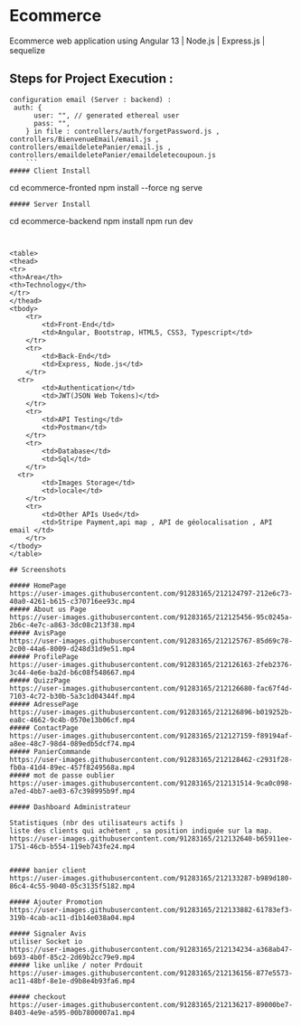 # Ecommerce
Ecommerce web application using Angular 13  | Node.js | Express.js | sequelize    

## Steps for Project Execution :
```
configuration email (Server : backend) : 
 auth: {
      user: "", // generated ethereal user
      pass: "",
    } in file : controllers/auth/forgetPassword.js , controllers/BienvenueEmail/email.js , controllers/emaildeletePanier/email.js , controllers/emaildeletePanier/emaildeletecoupoun.js 
    ```
##### Client Install
```
cd ecommerce-fronted
npm install --force
ng serve 
```
##### Server Install
```
cd ecommerce-backend
npm install 
npm run dev 
```


<table>
<thead>
<tr>
<th>Area</th>
<th>Technology</th>
</tr>
</thead>
<tbody>
	<tr>
		<td>Front-End</td>
		<td>Angular, Bootstrap, HTML5, CSS3, Typescript</td>
	</tr>
	<tr>
		<td>Back-End</td>
		<td>Express, Node.js</td>
	</tr>
  <tr>
		<td>Authentication</td>
		<td>JWT(JSON Web Tokens)</td>
	</tr>
	<tr>
		<td>API Testing</td>
		<td>Postman</td>
	</tr>
	<tr>
		<td>Database</td>
		<td>Sql</td>
	</tr>
  <tr>
		<td>Images Storage</td>
		<td>locale</td>
	</tr>
    <tr>
		<td>Other APIs Used</td>
		<td>Stripe Payment,api map , API de géolocalisation , API email </td>
	</tr>
</tbody>
</table>

## Screenshots

##### HomePage
https://user-images.githubusercontent.com/91283165/212124797-212e6c73-40a0-4261-b615-c370716ee93c.mp4
##### About us Page
https://user-images.githubusercontent.com/91283165/212125456-95c0245a-2b6c-4e7c-a863-3dc08c213f38.mp4
##### AvisPage
https://user-images.githubusercontent.com/91283165/212125767-85d69c78-2c00-44a6-8009-d248d31d9e51.mp4
##### ProfilePage
https://user-images.githubusercontent.com/91283165/212126163-2feb2376-3c44-4e6e-ba2d-b6c08f548667.mp4
##### QuizzPage
https://user-images.githubusercontent.com/91283165/212126680-fac67f4d-7103-4c72-b30b-5a3c1d04344f.mp4
##### AdressePage
https://user-images.githubusercontent.com/91283165/212126896-b019252b-ea8c-4662-9c4b-0570e13b06cf.mp4
##### ContactPage
https://user-images.githubusercontent.com/91283165/212127159-f89194af-a8ee-48c7-98d4-089edb5dcf74.mp4
##### PanierCommande 
https://user-images.githubusercontent.com/91283165/212128462-c2931f28-fb0a-41d4-89ec-457f8249568a.mp4
##### mot de passe oublier 
https://user-images.githubusercontent.com/91283165/212131514-9ca0c098-a7ed-4bb7-ae03-67c398995b9f.mp4

##### Dashboard Administrateur

Statistiques (nbr des utilisateurs actifs )
liste des clients qui achètent , sa position indiquée sur la map.
https://user-images.githubusercontent.com/91283165/212132640-b65911ee-1751-46cb-b554-119eb743fe24.mp4


##### banier client 
https://user-images.githubusercontent.com/91283165/212133287-b989d180-86c4-4c55-9040-05c3135f5182.mp4

##### Ajouter Promotion
https://user-images.githubusercontent.com/91283165/212133882-61783ef3-319b-4cab-ac11-d1b14e038a04.mp4

##### Signaler Avis 
utiliser Socket io 
https://user-images.githubusercontent.com/91283165/212134234-a368ab47-b693-4b0f-85c2-2d69b2cc79e9.mp4
##### like unlike / noter Prdouit 
https://user-images.githubusercontent.com/91283165/212136156-877e5573-ac11-48bf-8e1e-d9b8e4b93fa6.mp4

##### checkout 
https://user-images.githubusercontent.com/91283165/212136217-89000be7-8403-4e9e-a595-00b7800007a1.mp4





















